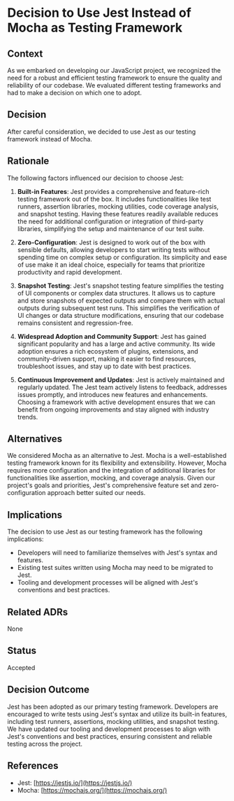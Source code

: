 # Decision to Use Jest Instead of Mocha as Testing Framework

## Context

As we embarked on developing our JavaScript project, we recognized the need for a robust and efficient testing framework to ensure the quality and reliability of our codebase. We evaluated different testing frameworks and had to make a decision on which one to adopt.

## Decision

After careful consideration, we decided to use Jest as our testing framework instead of Mocha.

## Rationale

The following factors influenced our decision to choose Jest:

1. **Built-in Features**: Jest provides a comprehensive and feature-rich testing framework out of the box. It includes functionalities like test runners, assertion libraries, mocking utilities, code coverage analysis, and snapshot testing. Having these features readily available reduces the need for additional configuration or integration of third-party libraries, simplifying the setup and maintenance of our test suite.

2. **Zero-Configuration**: Jest is designed to work out of the box with sensible defaults, allowing developers to start writing tests without spending time on complex setup or configuration. Its simplicity and ease of use make it an ideal choice, especially for teams that prioritize productivity and rapid development.

3. **Snapshot Testing**: Jest's snapshot testing feature simplifies the testing of UI components or complex data structures. It allows us to capture and store snapshots of expected outputs and compare them with actual outputs during subsequent test runs. This simplifies the verification of UI changes or data structure modifications, ensuring that our codebase remains consistent and regression-free.

4. **Widespread Adoption and Community Support**: Jest has gained significant popularity and has a large and active community. Its wide adoption ensures a rich ecosystem of plugins, extensions, and community-driven support, making it easier to find resources, troubleshoot issues, and stay up to date with best practices.

5. **Continuous Improvement and Updates**: Jest is actively maintained and regularly updated. The Jest team actively listens to feedback, addresses issues promptly, and introduces new features and enhancements. Choosing a framework with active development ensures that we can benefit from ongoing improvements and stay aligned with industry trends.

## Alternatives

We considered Mocha as an alternative to Jest. Mocha is a well-established testing framework known for its flexibility and extensibility. However, Mocha requires more configuration and the integration of additional libraries for functionalities like assertion, mocking, and coverage analysis. Given our project's goals and priorities, Jest's comprehensive feature set and zero-configuration approach better suited our needs.

## Implications

The decision to use Jest as our testing framework has the following implications:

- Developers will need to familiarize themselves with Jest's syntax and features.
- Existing test suites written using Mocha may need to be migrated to Jest.
- Tooling and development processes will be aligned with Jest's conventions and best practices.

## Related ADRs

None

## Status

Accepted

## Decision Outcome

Jest has been adopted as our primary testing framework. Developers are encouraged to write tests using Jest's syntax and utilize its built-in features, including test runners, assertions, mocking utilities, and snapshot testing. We have updated our tooling and development processes to align with Jest's conventions and best practices, ensuring consistent and reliable testing across the project.

## References

- Jest: [https://jestjs.io/](https://jestjs.io/)
- Mocha: [https://mochajs.org/](https://mochajs.org/)
